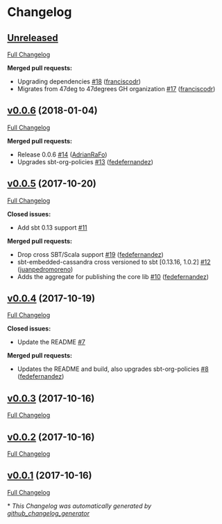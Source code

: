 # Changelog

## [Unreleased](https://github.com/47degrees/sbt-embedded-cassandra/tree/HEAD)

[Full Changelog](https://github.com/47degrees/sbt-embedded-cassandra/compare/v0.0.6...HEAD)

**Merged pull requests:**

- Upgrading dependencies [\#18](https://github.com/47degrees/sbt-embedded-cassandra/pull/18) ([franciscodr](https://github.com/franciscodr))
- Migrates from 47deg to 47degrees GH organization [\#17](https://github.com/47degrees/sbt-embedded-cassandra/pull/17) ([franciscodr](https://github.com/franciscodr))

## [v0.0.6](https://github.com/47degrees/sbt-embedded-cassandra/tree/v0.0.6) (2018-01-04)

[Full Changelog](https://github.com/47degrees/sbt-embedded-cassandra/compare/v0.0.5...v0.0.6)

**Merged pull requests:**

- Release 0.0.6 [\#14](https://github.com/47degrees/sbt-embedded-cassandra/pull/14) ([AdrianRaFo](https://github.com/AdrianRaFo))
- Upgrades sbt-org-policies [\#13](https://github.com/47degrees/sbt-embedded-cassandra/pull/13) ([fedefernandez](https://github.com/fedefernandez))

## [v0.0.5](https://github.com/47degrees/sbt-embedded-cassandra/tree/v0.0.5) (2017-10-20)

[Full Changelog](https://github.com/47degrees/sbt-embedded-cassandra/compare/v0.0.4...v0.0.5)

**Closed issues:**

- Add sbt 0.13 support [\#11](https://github.com/47degrees/sbt-embedded-cassandra/issues/11)

**Merged pull requests:**

- Drop cross SBT/Scala support [\#19](https://github.com/47degrees/sbt-embedded-cassandra/pull/19) ([fedefernandez](https://github.com/fedefernandez))
- sbt-embedded-cassandra cross versioned to sbt \[0.13.16, 1.0.2\] [\#12](https://github.com/47degrees/sbt-embedded-cassandra/pull/12) ([juanpedromoreno](https://github.com/juanpedromoreno))
- Adds the aggregate for publishing the core lib [\#10](https://github.com/47degrees/sbt-embedded-cassandra/pull/10) ([fedefernandez](https://github.com/fedefernandez))

## [v0.0.4](https://github.com/47degrees/sbt-embedded-cassandra/tree/v0.0.4) (2017-10-19)

[Full Changelog](https://github.com/47degrees/sbt-embedded-cassandra/compare/v0.0.3...v0.0.4)

**Closed issues:**

- Update the README [\#7](https://github.com/47degrees/sbt-embedded-cassandra/issues/7)

**Merged pull requests:**

- Updates the README and build, also upgrades sbt-org-policies [\#8](https://github.com/47degrees/sbt-embedded-cassandra/pull/8) ([fedefernandez](https://github.com/fedefernandez))

## [v0.0.3](https://github.com/47degrees/sbt-embedded-cassandra/tree/v0.0.3) (2017-10-16)

[Full Changelog](https://github.com/47degrees/sbt-embedded-cassandra/compare/v0.0.2...v0.0.3)

## [v0.0.2](https://github.com/47degrees/sbt-embedded-cassandra/tree/v0.0.2) (2017-10-16)

[Full Changelog](https://github.com/47degrees/sbt-embedded-cassandra/compare/v0.0.1...v0.0.2)

## [v0.0.1](https://github.com/47degrees/sbt-embedded-cassandra/tree/v0.0.1) (2017-10-16)

[Full Changelog](https://github.com/47degrees/sbt-embedded-cassandra/compare/18bc2193d2eaa6ab67468ea3d7d003334c5568f0...v0.0.1)



\* *This Changelog was automatically generated by [github_changelog_generator](https://github.com/github-changelog-generator/github-changelog-generator)*
